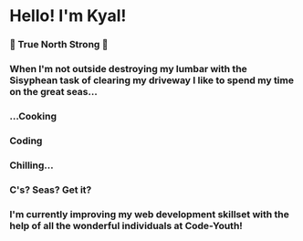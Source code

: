 # Hello! I'm Kyal!
### 🍁 True North Strong 🗻

### When I'm not outside destroying my lumbar with the Sisyphean task of clearing my driveway I like to spend my time on the great seas...

### ...Cooking
### Coding
### Chilling...

### C's? Seas? Get it?

### I'm currently improving my web development skillset with the help of all the wonderful individuals at Code-Youth!
